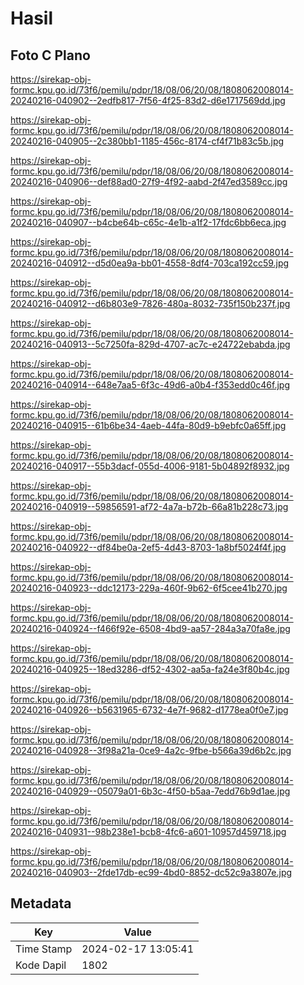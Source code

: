 # Hasil

## Foto C Plano

https://sirekap-obj-formc.kpu.go.id/73f6/pemilu/pdpr/18/08/06/20/08/1808062008014-20240216-040902--2edfb817-7f56-4f25-83d2-d6e1717569dd.jpg

https://sirekap-obj-formc.kpu.go.id/73f6/pemilu/pdpr/18/08/06/20/08/1808062008014-20240216-040905--2c380bb1-1185-456c-8174-cf4f71b83c5b.jpg

https://sirekap-obj-formc.kpu.go.id/73f6/pemilu/pdpr/18/08/06/20/08/1808062008014-20240216-040906--def88ad0-27f9-4f92-aabd-2f47ed3589cc.jpg

https://sirekap-obj-formc.kpu.go.id/73f6/pemilu/pdpr/18/08/06/20/08/1808062008014-20240216-040907--b4cbe64b-c65c-4e1b-a1f2-17fdc6bb6eca.jpg

https://sirekap-obj-formc.kpu.go.id/73f6/pemilu/pdpr/18/08/06/20/08/1808062008014-20240216-040912--d5d0ea9a-bb01-4558-8df4-703ca192cc59.jpg

https://sirekap-obj-formc.kpu.go.id/73f6/pemilu/pdpr/18/08/06/20/08/1808062008014-20240216-040912--d6b803e9-7826-480a-8032-735f150b237f.jpg

https://sirekap-obj-formc.kpu.go.id/73f6/pemilu/pdpr/18/08/06/20/08/1808062008014-20240216-040913--5c7250fa-829d-4707-ac7c-e24722ebabda.jpg

https://sirekap-obj-formc.kpu.go.id/73f6/pemilu/pdpr/18/08/06/20/08/1808062008014-20240216-040914--648e7aa5-6f3c-49d6-a0b4-f353edd0c46f.jpg

https://sirekap-obj-formc.kpu.go.id/73f6/pemilu/pdpr/18/08/06/20/08/1808062008014-20240216-040915--61b6be34-4aeb-44fa-80d9-b9ebfc0a65ff.jpg

https://sirekap-obj-formc.kpu.go.id/73f6/pemilu/pdpr/18/08/06/20/08/1808062008014-20240216-040917--55b3dacf-055d-4006-9181-5b04892f8932.jpg

https://sirekap-obj-formc.kpu.go.id/73f6/pemilu/pdpr/18/08/06/20/08/1808062008014-20240216-040919--59856591-af72-4a7a-b72b-66a81b228c73.jpg

https://sirekap-obj-formc.kpu.go.id/73f6/pemilu/pdpr/18/08/06/20/08/1808062008014-20240216-040922--df84be0a-2ef5-4d43-8703-1a8bf5024f4f.jpg

https://sirekap-obj-formc.kpu.go.id/73f6/pemilu/pdpr/18/08/06/20/08/1808062008014-20240216-040923--ddc12173-229a-460f-9b62-6f5cee41b270.jpg

https://sirekap-obj-formc.kpu.go.id/73f6/pemilu/pdpr/18/08/06/20/08/1808062008014-20240216-040924--f466f92e-6508-4bd9-aa57-284a3a70fa8e.jpg

https://sirekap-obj-formc.kpu.go.id/73f6/pemilu/pdpr/18/08/06/20/08/1808062008014-20240216-040925--18ed3286-df52-4302-aa5a-fa24e3f80b4c.jpg

https://sirekap-obj-formc.kpu.go.id/73f6/pemilu/pdpr/18/08/06/20/08/1808062008014-20240216-040926--b5631965-6732-4e7f-9682-d1778ea0f0e7.jpg

https://sirekap-obj-formc.kpu.go.id/73f6/pemilu/pdpr/18/08/06/20/08/1808062008014-20240216-040928--3f98a21a-0ce9-4a2c-9fbe-b566a39d6b2c.jpg

https://sirekap-obj-formc.kpu.go.id/73f6/pemilu/pdpr/18/08/06/20/08/1808062008014-20240216-040929--05079a01-6b3c-4f50-b5aa-7edd76b9d1ae.jpg

https://sirekap-obj-formc.kpu.go.id/73f6/pemilu/pdpr/18/08/06/20/08/1808062008014-20240216-040931--98b238e1-bcb8-4fc6-a601-10957d459718.jpg

https://sirekap-obj-formc.kpu.go.id/73f6/pemilu/pdpr/18/08/06/20/08/1808062008014-20240216-040903--2fde17db-ec99-4bd0-8852-dc52c9a3807e.jpg


## Metadata

| Key        | Value               |
| ---------- | ------------------- |
| Time Stamp | 2024-02-17 13:05:41 |
| Kode Dapil | 1802                |



